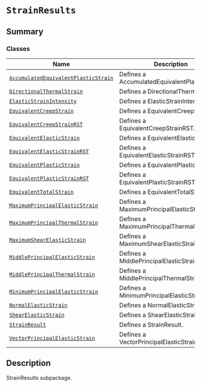 # `StrainResults`

<a id="summary"></a>

## Summary

### Classes

| Name | Description |
|------------------------------------------------------------------------------------------------------------------------------------------------------------------------------------------------------|-------------------------------------------------|
| [`AccumulatedEquivalentPlasticStrain`](AccumulatedEquivalentPlasticStrain.md#ansys.mechanical.stubs.v242.Ansys.ACT.Automation.Mechanical.Results.StrainResults.AccumulatedEquivalentPlasticStrain)   | Defines a AccumulatedEquivalentPlasticStrain.   |
| [`DirectionalThermalStrain`](DirectionalThermalStrain.md#ansys.mechanical.stubs.v242.Ansys.ACT.Automation.Mechanical.Results.StrainResults.DirectionalThermalStrain)                                 | Defines a DirectionalThermalStrain.             |
| [`ElasticStrainIntensity`](ElasticStrainIntensity.md#ansys.mechanical.stubs.v242.Ansys.ACT.Automation.Mechanical.Results.StrainResults.ElasticStrainIntensity)                                       | Defines a ElasticStrainIntensity.               |
| [`EquivalentCreepStrain`](EquivalentCreepStrain.md#ansys.mechanical.stubs.v242.Ansys.ACT.Automation.Mechanical.Results.StrainResults.EquivalentCreepStrain)                                          | Defines a EquivalentCreepStrain.                |
| [`EquivalentCreepStrainRST`](EquivalentCreepStrainRST.md#ansys.mechanical.stubs.v242.Ansys.ACT.Automation.Mechanical.Results.StrainResults.EquivalentCreepStrainRST)                                 | Defines a EquivalentCreepStrainRST.             |
| [`EquivalentElasticStrain`](EquivalentElasticStrain.md#ansys.mechanical.stubs.v242.Ansys.ACT.Automation.Mechanical.Results.StrainResults.EquivalentElasticStrain)                                    | Defines a EquivalentElasticStrain.              |
| [`EquivalentElasticStrainRST`](EquivalentElasticStrainRST.md#ansys.mechanical.stubs.v242.Ansys.ACT.Automation.Mechanical.Results.StrainResults.EquivalentElasticStrainRST)                           | Defines a EquivalentElasticStrainRST.           |
| [`EquivalentPlasticStrain`](EquivalentPlasticStrain.md#ansys.mechanical.stubs.v242.Ansys.ACT.Automation.Mechanical.Results.StrainResults.EquivalentPlasticStrain)                                    | Defines a EquivalentPlasticStrain.              |
| [`EquivalentPlasticStrainRST`](EquivalentPlasticStrainRST.md#ansys.mechanical.stubs.v242.Ansys.ACT.Automation.Mechanical.Results.StrainResults.EquivalentPlasticStrainRST)                           | Defines a EquivalentPlasticStrainRST.           |
| [`EquivalentTotalStrain`](EquivalentTotalStrain.md#ansys.mechanical.stubs.v242.Ansys.ACT.Automation.Mechanical.Results.StrainResults.EquivalentTotalStrain)                                          | Defines a EquivalentTotalStrain.                |
| [`MaximumPrincipalElasticStrain`](MaximumPrincipalElasticStrain.md#ansys.mechanical.stubs.v242.Ansys.ACT.Automation.Mechanical.Results.StrainResults.MaximumPrincipalElasticStrain)                  | Defines a MaximumPrincipalElasticStrain.        |
| [`MaximumPrincipalThermalStrain`](MaximumPrincipalThermalStrain.md#ansys.mechanical.stubs.v242.Ansys.ACT.Automation.Mechanical.Results.StrainResults.MaximumPrincipalThermalStrain)                  | Defines a MaximumPrincipalThermalStrain.        |
| [`MaximumShearElasticStrain`](MaximumShearElasticStrain.md#ansys.mechanical.stubs.v242.Ansys.ACT.Automation.Mechanical.Results.StrainResults.MaximumShearElasticStrain)                              | Defines a MaximumShearElasticStrain.            |
| [`MiddlePrincipalElasticStrain`](MiddlePrincipalElasticStrain.md#ansys.mechanical.stubs.v242.Ansys.ACT.Automation.Mechanical.Results.StrainResults.MiddlePrincipalElasticStrain)                     | Defines a MiddlePrincipalElasticStrain.         |
| [`MiddlePrincipalThermalStrain`](MiddlePrincipalThermalStrain.md#ansys.mechanical.stubs.v242.Ansys.ACT.Automation.Mechanical.Results.StrainResults.MiddlePrincipalThermalStrain)                     | Defines a MiddlePrincipalThermalStrain.         |
| [`MinimumPrincipalElasticStrain`](MinimumPrincipalElasticStrain.md#ansys.mechanical.stubs.v242.Ansys.ACT.Automation.Mechanical.Results.StrainResults.MinimumPrincipalElasticStrain)                  | Defines a MinimumPrincipalElasticStrain.        |
| [`NormalElasticStrain`](NormalElasticStrain.md#ansys.mechanical.stubs.v242.Ansys.ACT.Automation.Mechanical.Results.StrainResults.NormalElasticStrain)                                                | Defines a NormalElasticStrain.                  |
| [`ShearElasticStrain`](ShearElasticStrain.md#ansys.mechanical.stubs.v242.Ansys.ACT.Automation.Mechanical.Results.StrainResults.ShearElasticStrain)                                                   | Defines a ShearElasticStrain.                   |
| [`StrainResult`](StrainResult.md#ansys.mechanical.stubs.v242.Ansys.ACT.Automation.Mechanical.Results.StrainResults.StrainResult)                                                                     | Defines a StrainResult.                         |
| [`VectorPrincipalElasticStrain`](VectorPrincipalElasticStrain.md#ansys.mechanical.stubs.v242.Ansys.ACT.Automation.Mechanical.Results.StrainResults.VectorPrincipalElasticStrain)                     | Defines a VectorPrincipalElasticStrain.         |

<a id="description"></a>

## Description

StrainResults subpackage.

<!-- !! processed by numpydoc !! -->

